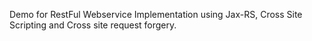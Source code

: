 Demo for RestFul Webservice Implementation using Jax-RS, Cross Site Scripting and Cross site request forgery.